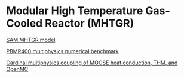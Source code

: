 # Modular High Temperature Gas-Cooled Reactor (MHTGR)

[SAM MHTGR model](mhtgr/index.md)

[PBMR400 multiphysics numerical benchmark](pbmr/index.md)

[Cardinal multiphysics coupling of MOOSE heat conduction, THM, and OpenMC](assembly/index.md)
